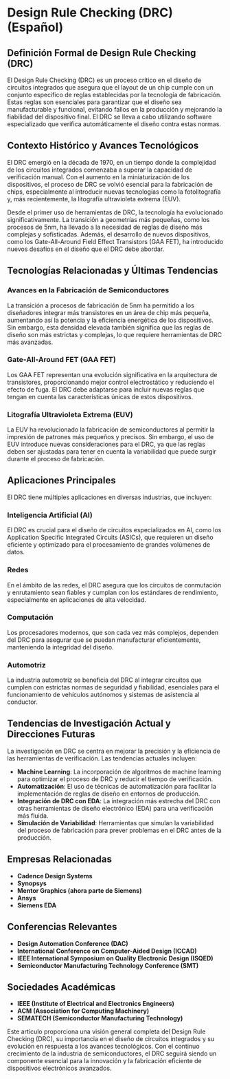 # Design Rule Checking (DRC) (Español)

## Definición Formal de Design Rule Checking (DRC)

El Design Rule Checking (DRC) es un proceso crítico en el diseño de circuitos integrados que asegura que el layout de un chip cumple con un conjunto específico de reglas establecidas por la tecnología de fabricación. Estas reglas son esenciales para garantizar que el diseño sea manufacturable y funcional, evitando fallos en la producción y mejorando la fiabilidad del dispositivo final. El DRC se lleva a cabo utilizando software especializado que verifica automáticamente el diseño contra estas normas.

## Contexto Histórico y Avances Tecnológicos

El DRC emergió en la década de 1970, en un tiempo donde la complejidad de los circuitos integrados comenzaba a superar la capacidad de verificación manual. Con el aumento en la miniaturización de los dispositivos, el proceso de DRC se volvió esencial para la fabricación de chips, especialmente al introducir nuevas tecnologías como la fotolitografía y, más recientemente, la litografía ultravioleta extrema (EUV). 

Desde el primer uso de herramientas de DRC, la tecnología ha evolucionado significativamente. La transición a geometrías más pequeñas, como los procesos de 5nm, ha llevado a la necesidad de reglas de diseño más complejas y sofisticadas. Además, el desarrollo de nuevos dispositivos, como los Gate-All-Around Field Effect Transistors (GAA FET), ha introducido nuevos desafíos en el diseño que el DRC debe abordar.

## Tecnologías Relacionadas y Últimas Tendencias

### Avances en la Fabricación de Semiconductores

La transición a procesos de fabricación de 5nm ha permitido a los diseñadores integrar más transistores en un área de chip más pequeña, aumentando así la potencia y la eficiencia energética de los dispositivos. Sin embargo, esta densidad elevada también significa que las reglas de diseño son más estrictas y complejas, lo que requiere herramientas de DRC más avanzadas.

### Gate-All-Around FET (GAA FET)

Los GAA FET representan una evolución significativa en la arquitectura de transistores, proporcionando mejor control electrostático y reduciendo el efecto de fuga. El DRC debe adaptarse para incluir nuevas reglas que tengan en cuenta las características únicas de estos dispositivos.

### Litografía Ultravioleta Extrema (EUV)

La EUV ha revolucionado la fabricación de semiconductores al permitir la impresión de patrones más pequeños y precisos. Sin embargo, el uso de EUV introduce nuevas consideraciones para el DRC, ya que las reglas deben ser ajustadas para tener en cuenta la variabilidad que puede surgir durante el proceso de fabricación.

## Aplicaciones Principales

El DRC tiene múltiples aplicaciones en diversas industrias, que incluyen:

### Inteligencia Artificial (AI)

El DRC es crucial para el diseño de circuitos especializados en AI, como los Application Specific Integrated Circuits (ASICs), que requieren un diseño eficiente y optimizado para el procesamiento de grandes volúmenes de datos.

### Redes

En el ámbito de las redes, el DRC asegura que los circuitos de conmutación y enrutamiento sean fiables y cumplan con los estándares de rendimiento, especialmente en aplicaciones de alta velocidad.

### Computación

Los procesadores modernos, que son cada vez más complejos, dependen del DRC para asegurar que se puedan manufacturar eficientemente, manteniendo la integridad del diseño.

### Automotriz

La industria automotriz se beneficia del DRC al integrar circuitos que cumplen con estrictas normas de seguridad y fiabilidad, esenciales para el funcionamiento de vehículos autónomos y sistemas de asistencia al conductor.

## Tendencias de Investigación Actual y Direcciones Futuras

La investigación en DRC se centra en mejorar la precisión y la eficiencia de las herramientas de verificación. Las tendencias actuales incluyen:

- **Machine Learning**: La incorporación de algoritmos de machine learning para optimizar el proceso de DRC y reducir el tiempo de verificación.
- **Automatización**: El uso de técnicas de automatización para facilitar la implementación de reglas de diseño en entornos de producción.
- **Integración de DRC con EDA**: La integración más estrecha del DRC con otras herramientas de diseño electrónico (EDA) para una verificación más fluida.
- **Simulación de Variabilidad**: Herramientas que simulan la variabilidad del proceso de fabricación para prever problemas en el DRC antes de la producción.

## Empresas Relacionadas

- **Cadence Design Systems**
- **Synopsys**
- **Mentor Graphics (ahora parte de Siemens)**
- **Ansys**
- **Siemens EDA**

## Conferencias Relevantes

- **Design Automation Conference (DAC)**
- **International Conference on Computer-Aided Design (ICCAD)**
- **IEEE International Symposium on Quality Electronic Design (ISQED)**
- **Semiconductor Manufacturing Technology Conference (SMT)**

## Sociedades Académicas

- **IEEE (Institute of Electrical and Electronics Engineers)**
- **ACM (Association for Computing Machinery)**
- **SEMATECH (Semiconductor Manufacturing Technology)**

Este artículo proporciona una visión general completa del Design Rule Checking (DRC), su importancia en el diseño de circuitos integrados y su evolución en respuesta a los avances tecnológicos. Con el continuo crecimiento de la industria de semiconductores, el DRC seguirá siendo un componente esencial para la innovación y la fabricación eficiente de dispositivos electrónicos avanzados.